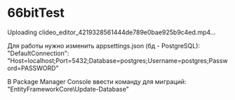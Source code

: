 # 66bitTest

Uploading clideo_editor_4219328561444de789e0bae925b9c4ed.mp4…

Для работы нужно изменить appsettings.json (бд - PostgreSQL):
"DefaultConnection": "Host=localhost;Port=5432;Database=postgres;Username=postgres;Password=PASSWORD"

В Package Manager Console ввести команду для миграций:
"EntityFrameworkCore\Update-Database"
